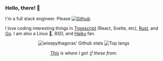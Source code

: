 ### Hello, there! 👋

I'm a full stack engineer. Please 
[![Github](https://img.shields.io/github/followers/wisepythagoras?label=Follow&style=social)](https://github.com/wisepythagoras)

I love coding interesting things in [Typescript](https://www.typescriptlang.org/) (React, Svelte, etc), [Rust](https://www.rust-lang.org/), and [Go](https://golang.org). I am also a Linux 🐧, BSD, and [Haiku](https://www.haiku-os.org/) fan.

<!-- For when I'm ready. -->
<!-- I'm looking for [GitHub sponsors](https://github.com/sponsors/wisepythagoras). -->
<p></p>
<p align="center">
    <img alt="wisepythagoras' Github stats" src="https://github-readme-stats.vercel.app/api?username=wisepythagoras&count_private=true&line_height=40&show_icons=true&theme=dark" />
    <img alt="Top langs" src="https://github-readme-stats.vercel.app/api/top-langs/?username=wisepythagoras&theme=dark" />
</p>
<p align="center">
    <i><a href="https://github.com/anuraghazra/github-readme-stats">This</a> is where I got ☝️ these from.</i>
</p>

<!--
**wisepythagoras/wisepythagoras** is a ✨ _special_ ✨ repository because its `README.md` (this file) appears on your GitHub profile.

Here are some ideas to get you started:

- 🔭 I’m currently working on ...
- 🌱 I’m currently learning ...
- 👯 I’m looking to collaborate on ...
- 🤔 I’m looking for help with ...
- 💬 Ask me about ...
- 📫 How to reach me: ...
- 😄 Pronouns: ...
- ⚡ Fun fact: ...
-->
